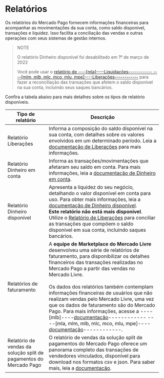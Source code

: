 # Relatórios

Os relatórios do Mercado Pago fornecem informações financeiras para acompanhar as movimentações da sua conta, como saldo disponível, transações e liquidez. Isso facilita a conciliação das vendas e outras operações com seus sistemas de gestão internos.

> NOTE
>
> O relatório Dinheiro disponível foi desabilitado em 1º de março de 2022
>
> Você pode usar o [relatório de ----[mla]----Liquidações------------ ----[mlm, mlb, mlc, mco, mlu, mpe]----Liberações------------](/developers/pt/guides/additional-content/reports/released-money/introduction) para fazer a reconciliação das transações que afetem o saldo disponível na sua conta, incluindo seus saques bancários.

Confira a tabela abaixo para mais detalhes sobre os tipos de relatório disponíveis.

| Tipo de relatório | Descrição |
|---|---|
| Relatório Liberações | Informa a composição do saldo disponível na sua conta, com detalhes sobre os valores envolvidos em um determinado período. Leia a [documentação de Liberações](https://www.mercadopago.com.br/developers/pt/guides/additional-content/reports/released-money/introduction) para mais informações. |
| Relatório Dinheiro em conta | Informa as transações/movimentações que afetaram seu saldo em conta. Para mais informações, leia a [documentação de Dinheiro em conta](https://www.mercadopago.com.br/developers/pt/guides/additional-content/reports/account-money/introduction). |
| Relatório Dinheiro disponível | Apresenta a liquidez do seu negócio, detalhando o valor disponível em conta para uso. Para obter mais informações, leia a [documentação de Dinheiro disponível](https://www.mercadopago.com.br/developers/pt/guides/additional-content/reports/available-money/introduction). <br> **Este relatório não está mais disponível**. Utilize o [Relatório de Liberações](https://www.mercadopago.com.br/developers/pt/guides/additional-content/reports/released-money/introduction) para conciliar as transações que compõem o saldo disponível em sua conta, incluindo saques bancários. |
| Relatórios de faturamento | A **equipe de Marketplace do Mercado Livre** desenvolveu uma série de relatórios de faturamento, para disponibilizar os detalhes financeiros das transações realizadas no Mercado Pago a partir das vendas no Mercado Livre. <br><br>Os dados dos relatórios também contemplam informações financeiras de usuários que não realizam vendas pelo Mercado Livre, uma vez que os dados de faturamento são do Mercado Pago. Para mais informações, acesse a ----[mlb]----[documentação](https://developers.mercadolivre.com.br/pt_br/relatorios-de-faturamento)------------ ----[mla, mlm, mlb, mlc, mco, mlu, mpe]----[documentação](https://developers.mercadolibre[FAKER][URL][DOMAIN]/es_ar/reportes-de-facturacion)------------.|
| Relatório de vendas da solução split de pagamentos do Mercado Pago | O relatório de vendas da solução split de pagamentos do Mercado Pago oferece um panorama completo das transações de vendedores vinculados, disponível para download nos formatos csv e json. Para saber mais, leia a [documentação](/developers/pt/docs/checkout-pro/additional-content/reports/sales-report/introduction). |